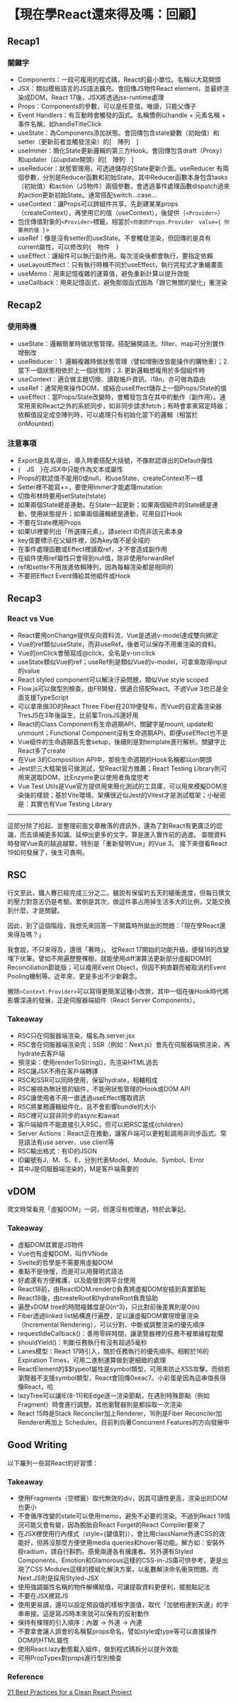 # 【現在學React還來得及嗎：回顧】

<p><Badge type="info" text="🌳 Evergreen" /></P>

## Recap1

### 關鍵字
-	Components：一段可複用的程式碼，React的最小單位。名稱以大寫開頭
-	JSX：類似模板語言的JS語法擴充。會回傳JS物件React element，並最終渲染成DOM。React 17後，JSX將透過jsx-runtime處理
-	Props：Components的參數，可以是任意值。唯讀，只能父傳子
-	Event Handlers：有互動時會觸發的函式。名稱慣例以handle + 元素名稱 + 事件名稱，如handleTitleClick
-	useState：為Components添加狀態。會回傳包含state變數（初始值）和setter（更新前者並觸發渲染）的[　陣列　]
-	useImmer：簡化State更新邏輯的第三方Hook。會回傳包含draft（Proxy）和updater（以update開頭）的[　陣列　]
-	useReducer：狀態管理用，可透過儲存的State更新介面。useReducer 有兩個參數，分別是Reducer函數和初始State。其中Reducer函數本身包含tasks（初始值）和action（JS物件）兩個參數，會透過事件處理函數dispatch過來的action更新初始State。通常搭配switch…case…
-	useContext：讓Props可以跨組件共享。先創建某某props（createContext），再使用它的值（useContext），後提供（`<Provider>`）
-	包住傳值對象的`<Provider>`標籤，相當於`<你創的Props.Provider　value={ 你要用的值 }`>
-	useRef：像是沒有setter的useState。不會觸發渲染，但回傳的是具有current屬性，可以修改的{　物件　}
-	useEffect：讓組件可以執行副作用。每次渲染後都會執行，要指定依賴
-	useLayoutEffect：只有執行時機不同於useEffect，執行完程式才重繪畫面
-	useMemo：用來記憶複雜的運算值，避免重新計算以提升效能
-	useCallback：用來記憶函式，避免那個函式因為「跟它無關的變化」重渲染

## Recap2

### 使用時機
-	useState：邏輯簡單時做狀態管理。搭配展開語法、filter、map可分別實作增刪改
-	useReducer：1. 邏輯複雜時做狀態管理（譬如增刪改皆能操作的購物車）；2. 當下一個狀態相依於上一個狀態時；3. 更新邏輯想複用於多個組件時
-	useContext：適合做主題切換、讀取帳戶資訊、i18n，亦可做為路由
-	useRef：通常用來操作DOM，或結合useEffect儲存上一個Props/State的值
-	useEffect：當Props/State改變時，會觸發包含在其中的動作（副作用）。通常用來和React之外的系統同步，如非同步請求fetch；有時會拿來寫定時器；依賴值設定成空陣列時，可以處理只有初始化當下的邏輯（相當於onMounted）

### 注意事項
-	Export是具名導出，導入時要搭配大括號，不像默認導出的Default彈性
-	{　JS　}在JSX中只能作為文本或屬性
-	Props的默認值不能用0或null，和useState、createContext不一樣
-	Setter裡不能寫+=，要使用Immer才能處理mutation
-	切換布林時要用setState(!state)
-	如果兩個State總是連動，在State一起更新；如果兩個組件的State總是連動，使用狀態提升；如果兩個邏輯總是連動，可用自訂Hook
-	不要在State裡用Props
-	如果UI裡要列出「所選擇元素」，請select ID而非該元素本身
-	key值要標示在父組件裡，因為key值不是全域的
-	在事件處理函數或Effect裡讀取ref，才不會造成副作用
-	在組件使用ref屬性只會得到null值，除非使用forwardRef
-	ref和setter不用放進依賴陣列，因為每輪渲染都是相同的
-	不要把Effect Event傳給其他組件或Hook

## Recap3

### React vs Vue
-	React要用onChange提供反向資料流，Vue是透過v-model達成雙向綁定
-	Vue的ref類似useState，而非useRef。後者可以保存不用重渲染的資料。
-	Vue的onClick會簡寫成@click，全名是v-on:click
-	useState類似Vue的ref；useRef則是類似Vue的v-model，可拿來取得input的value
-	React styled component可以解決汙染問題，類似Vue style scoped
-	Flow.js可以做型別檢查。由FB開發，很適合搭配React。不過Vue 3也已是全面支援TypeScript
-	可以拿來做3D的React Three Fiber在2019便發布，而Vue的自定義渲染器TresJS在3年後誕生，比前輩TroisJS還好用
-	React的Class Component有生命週期API，關鍵字是mount, update和 unmount；Functional Component沒有生命週期API，即便useEffect也不是
-	Vue組件的生命週期首先會setup，後續則是對template進行解析。關鍵字比React多了create
-	在Vue 3的Composition API中，那些生命週期的Hook名稱都以on開頭
-	Jest於三大框架皆可做測試，受React官方推薦；React Testing Library則可用來選取DOM，比Enzyme更以使用者角度思考
-	Vue Test Utils是Vue官方提供用來簡化測試的工具庫，可以用來模擬DOM渲染後的樣貌；基於Vite環境、架構很近似Jest的Vitest才是測試框架；小秘密是：其實也有Vue Testing Library

---

這部分除了拾起、並整理前面文章散落的資訊外，還為了對React有更廣泛的認識，而去填補更多知識、延伸出更多的文字。算是進入實作前的過渡。
查閱資料時發現Vue真的越追越緊，特別是「重新發明Vue」的Vue 3。
接下來很看React 19如何發展了，後生可畏啊。

## RSC

行文至此，鐵人賽已經完成三分之二。雖說有保留約五天的緩衝進度，但每日撰文的壓力對意志仍是考驗。累倒是其次，做這件事占用掉生活多大的比例，又能交換到什麼，才是關鍵。

因此，到了這個階段，我想先來回答一下開篇時所拋出的問題：「現在學React還來得及嗎？」

我會說，不只來得及，還很「著時」。
從React 17開始的功能升級，便替18的改變埋下伏筆。譬如不用遍歷整棵樹，就能使用diff演算法更新部分虛擬DOM的Reconciliation節能版；可以複用Event Object，但因不夠直觀而被取消的Event Pooling機制等。近年來，更是多出不少新觀念。

撇除`<Context.Provider>`可以寫得更簡潔這種小改款，其中一個在後Hook時代將影響深遠的發展，正是伺服器端組件（React Server Components）。

### Takeaway
-	RSC只在伺服器端渲染，檔名為.server.jsx
-	RSC會在伺服器端渲染完；SSR（例如：Next.js）會先在伺服器端預渲染，再hydrate去客戶端
-	預渲染：使用renderToString()，先渲染HTML過去
-	RSC讓JSX不用在客戶端轉譯
-	RSC和SSR可以同時使用，保留hydrate，相輔相成
-	RSC被視為無狀態的組件，不能用狀態管理的Hook或DOM API
-	RSC讓使用者不用一直透過useEffect獲取資訊
-	RSC將業務邏輯組件化，且不會影響bundle的大小
-	RSC裡可以寫非同步的async和await
-	客戶端組件不能直接引入RSC，但可以把RSC當成{children}
-	Server Actions：React正在推動，讓客戶端可以更輕鬆調用非同步函式。常見語法有use server、use client等
-	RSC輸出格式：有ID的JSON
-	ID編號有J、M、S、E，分別代表Model、Module、Symbol、Error
-	其中J是伺服器端渲染的，M是客戶端需要的

## vDOM

爬文時常看見「虛擬DOM」一詞，但還沒有梳理過，特於此筆記。

### Takeaway
-	虛擬DOM其實是JS物件
-	Vue也有虛擬DOM，叫作VNode
-	Svelte的哲學是不需要用虛擬DOM
-	重點不是快慢，而是可以用聲明式語法
-	好處還有方便維護，以及能做到跨平台使用
-	React18前，由ReactDOM.render()負責將虛擬DOM安插到真實節點
-	React18後，由createRoot和hydrateRoot負責協助
-	遍歷vDOM tree的時間複雜度是O(n^3)，只比對前後差異則是O(n)
-	Fiber透過linked list結構進行遍歷，足以讓虛擬DOM實現增量渲染（Incremental Rendering），可以分割、中斷或調整渲染的優先順序
-	requestIdleCallback()：善用零碎時間，讓瀏覽器裡的任務不被單線程耽擱
-	shouldYield()：判斷任務執行有沒有超過5毫秒
-	Lanes模型：React 17時引入，關於任務執行的優先順序。相較於16的Expiration Times，可用二進制運算做到更細緻的處理
-	ReactElement的$$typeof屬性是symbol類型，可用來防止XSS攻擊。而倘若瀏覽器不支援symbol類型，React會回傳0xeac7。小彩蛋是因為這串值長得像React，哈
-	lazyTree可以讓IE(8-11)和Edge逐一渲染節點，在遇到特殊節點（例如Fragment）時會進行調整。其他瀏覽器則是都採取一次渲染
-	React 15時是Stack Reconciler加上Renderer，16則是Fiber Reconciler加Renderer再加上 Scheduler。目前則向著Concurrent Features的方向發展中

## Good Writing

以下羅列一些寫React的好習慣：

### Takeaway
- 使用Fragments（空標籤）取代無效的div，因其可讀性更高，渲染出的DOM也更小
- 不會循序改變的state可以使用memo，避免不必要的渲染。不過到React 19情況可能又會有變，因為脫胎自React Forget的React Compiler要來了
- 在JSX裡使用行內樣式（style={鍵值對}），會比用className外連CSS的效能好，但將沒那麼方便使用media queries和hover等功能。解方如：安裝外掛radium，請自行斟酌。感覺兩邊各有擁護者。另外還有Styled Components、Emotion和Glamorous這樣的CSS-in-JS庫可供參考，更是出現了CSS Modules這樣的模組化解決方案，以亂數解決命名衝突問題。而Next.JS則是採用Styled-JSX
- 使用強調屬性名稱的物件解構賦值，可讓提取資料更便利，擺脫點記法
- 不要在JSX裡寫JS
- 使用更易讀，還可以設定預設值的樣板字面值，取代「加號相連到天邊」的字串串接。這是寫JS時本來就可以保有的反射動作
- 保持有條理的引入順序：內置 → 外連 → 內連
- 不要拿會讓人誤會的名稱幫props命名。譬如style或type等可以直接操作DOM的HTML屬性
- 使用React.lazy動態載入組件，做到程式碼拆分以提升效能
- 可用PropTypes對props進行型別檢查

### Reference
[21 Best Practices for a Clean React Project](https://www.mdfaisal.com/blog/21-best-practices-for-a-clean-react-project)